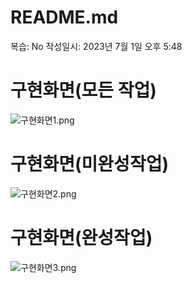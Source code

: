 # README.md

복습: No
작성일시: 2023년 7월 1일 오후 5:48

# 구현화면(모든 작업)

![구현화면1.png](./img/구현화면1.png)

# 구현화면(미완성작업)

![구현화면2.png](./img/구현화면2.png)

# 구현화면(완성작업)

![구현화면3.png](./img/구현화면3.png)
